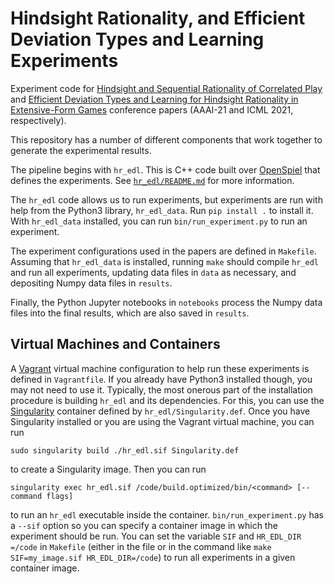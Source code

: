 # Hindsight Rationality, and Efficient Deviation Types and Learning Experiments

Experiment code for [Hindsight and Sequential Rationality of Correlated Play](https://arxiv.org/abs/2012.05874) and [Efficient Deviation Types and Learning for Hindsight Rationality in Extensive-Form Games](https://arxiv.org/abs/2102.06973) conference papers (AAAI-21 and ICML 2021, respectively).

This repository has a number of different components that work together to generate the experimental results.

The pipeline begins with `hr_edl`. This is C++ code built over [OpenSpiel](https://github.com/deepmind/open_spiel) that defines the experiments. See [`hr_edl/README.md`](hr_edl/README.md) for more information.

The `hr_edl` code allows us to run experiments, but experiments are run with help from the Python3 library, `hr_edl_data`. Run `pip install .` to install it.
With `hr_edl_data` installed, you can run `bin/run_experiment.py` to run an experiment.

The experiment configurations used in the papers are defined in `Makefile`. Assuming that `hr_edl_data` is installed, running `make` should compile `hr_edl` and run all experiments, updating data files in `data` as necessary, and depositing Numpy data files in `results`.

Finally, the Python Jupyter notebooks in `notebooks` process the Numpy data files into the final results, which are also saved in `results`.

## Virtual Machines and Containers

A [Vagrant](https://www.vagrantup.com/) virtual machine configuration to help run these experiments is defined in `Vagrantfile`.
If you already have Python3 installed though, you may not need to use it.
Typically, the most onerous part of the installation procedure is building `hr_edl` and its dependencies.
For this, you can use the [Singularity](https://sylabs.io/) container defined by `hr_edl/Singularity.def`.
Once you have Singularity installed or you are using the Vagrant virtual machine, you can run

```sudo singularity build ./hr_edl.sif Singularity.def```

to create a Singularity image. Then you can run

```singularity exec hr_edl.sif /code/build.optimized/bin/<command> [-- command flags]```

to run an `hr_edl` executable inside the container.
`bin/run_experiment.py` has a `--sif` option so you can specify a container image in which the experiment should be run.
You can set the variable `SIF` and `HR_EDL_DIR =/code` in `Makefile` (either in the file or in the command like `make SIF=my_image.sif HR_EDL_DIR=/code`) to run all experiments in a given container image.

